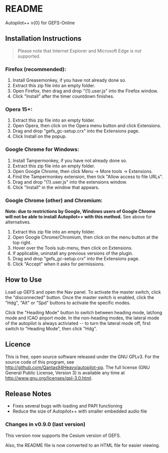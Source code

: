 README
======

Autopilot++ v{0} for GEFS-Online

Installation Instructions
-------------------------

> Please note that Internet Explorer and Microsoft Edge is *not* supported.

### Firefox (recommended):

1. Install Greasemonkey, if you have not already done so.
2. Extract this zip file into an empty folder.
3. Open Firefox, then drag and drop "{1}.user.js" into the Firefox window.
4. Click "Install" after the timer countdown finishes.

### Opera 15+:

1. Extract this zip file into an empty folder.
2. Open Opera, then click on the Opera menu button and click Extensions.
3. Drag and drop "gefs_gc-setup.crx" into the Extensions page.
4. Click Install on the popup.

### Google Chrome for Windows:

1. Install Tampermonkey, if you have not already done so.
2. Extract this zip file into an empty folder.
3. Open Google Chrome, then click Menu -> More tools -> Extensions.
4. Find the Tampermonkey extension, then tick "Allow access to file URLs".
5. Drag and drop "{1}.user.js" into the extensions window.
6. Click "Install" in the window that appears.

### Google Chrome (other) and Chromium:

**Note: due to restrictions by Google, Windows users of Google Chrome will not
be able to install Autopilot++ with this method.**  See above for alternatives.

1. Extract this zip file into an empty folder.
2. Open Google Chrome/Chromium, then click on the menu button at the top right.
3. Hover over the Tools sub-menu, then click on Extensions.
4. If applicable, uninstall any previous versions of the plugin.
5. Drag and drop "gefs_gc-setup.crx" into the Extensions page.
6. Click "Accept" when it asks for permissions.

How to Use
----------

Load up GEFS and open the Nav panel. To activate the master switch, click the
"disconnected" button. Once the master switch is enabled, click the "Hdg",
"Alt" or "Spd" buttons to activate the specific modes.

Click the "Heading Mode" button to switch between heading mode, lat/long mode
and ICAO airport mode. In the non-heading modes, the lateral mode of the
autopilot is always activiated -- to turn the lateral mode off, first switch
to "Heading Mode", then click "Hdg".

Licence
-------

This is free, open source software released under the GNU GPLv3. For the source
code of this program, see <http://github.com/Qantas94Heavy/autopilot-pp>. The
full license (GNU General Public License, Version 3) is available any time at
<http://www.gnu.org/licenses/gpl-3.0.html>.

Release Notes
-------------

 - Fixes several bugs with loading and PAPI functioning
 - Reduce the size of Autopilot++ with smaller embedded audio file

### Changes in v0.9.0 (last version)

This version now supports the Cesium version of GEFS.

Also, the README file is now converted to an HTML file for easier viewing.
